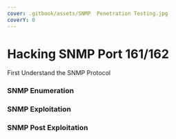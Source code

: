 ```yaml
---
cover: .gitbook/assets/SNMP  Penetration Testing.jpg
coverY: 0
---
```


# Hacking SNMP Port 161/162

First Understand the SNMP Protocol

### SNMP Enumeration

### SNMP Exploitation

### SNMP Post Exploitation
